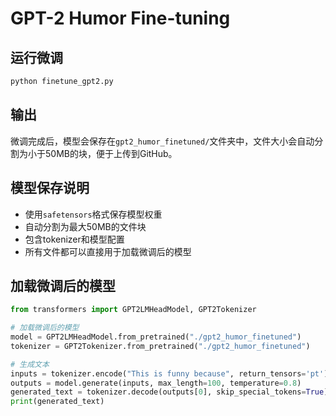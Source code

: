  # GPT-2 Humor Fine-tuning

## 运行微调

```bash
python finetune_gpt2.py
```

## 输出

微调完成后，模型会保存在`gpt2_humor_finetuned/`文件夹中，文件大小会自动分割为小于50MB的块，便于上传到GitHub。

## 模型保存说明

- 使用`safetensors`格式保存模型权重
- 自动分割为最大50MB的文件块
- 包含tokenizer和模型配置
- 所有文件都可以直接用于加载微调后的模型

## 加载微调后的模型

```python
from transformers import GPT2LMHeadModel, GPT2Tokenizer

# 加载微调后的模型
model = GPT2LMHeadModel.from_pretrained("./gpt2_humor_finetuned")
tokenizer = GPT2Tokenizer.from_pretrained("./gpt2_humor_finetuned")

# 生成文本
inputs = tokenizer.encode("This is funny because", return_tensors='pt')
outputs = model.generate(inputs, max_length=100, temperature=0.8)
generated_text = tokenizer.decode(outputs[0], skip_special_tokens=True)
print(generated_text)
```